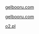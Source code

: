 [gelbooru.com](https://github.com/easylist/easylist/pull/10306)

[gelbooru.com](https://github.com/easylist/easylist/pull/10540)

[o2.pl](https://github.com/abp-filters/abp-filters-anti-cv/issues/666)
